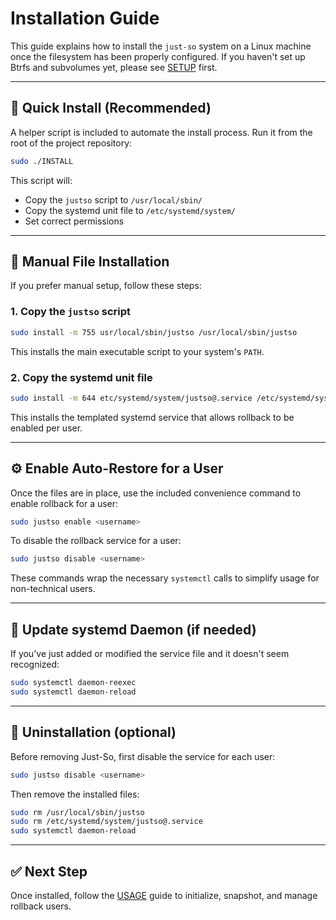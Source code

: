# Installation Guide

This guide explains how to install the `just-so` system on a Linux machine once the filesystem has been properly configured. If you haven't set up Btrfs and subvolumes yet, please see [SETUP](./SETUP.md) first.

---

## 🚀 Quick Install (Recommended)

A helper script is included to automate the install process. Run it from the root of the project repository:

```bash
sudo ./INSTALL
```

This script will:
- Copy the `justso` script to `/usr/local/sbin/`
- Copy the systemd unit file to `/etc/systemd/system/`
- Set correct permissions

---

## 📁 Manual File Installation

If you prefer manual setup, follow these steps:

### 1. Copy the `justso` script

```bash
sudo install -m 755 usr/local/sbin/justso /usr/local/sbin/justso
```

This installs the main executable script to your system's `PATH`.

### 2. Copy the systemd unit file

```bash
sudo install -m 644 etc/systemd/system/justso@.service /etc/systemd/system/justso@.service
```

This installs the templated systemd service that allows rollback to be enabled per user.

---

## ⚙️ Enable Auto-Restore for a User

Once the files are in place, use the included convenience command to enable rollback for a user:

```bash
sudo justso enable <username>
```

To disable the rollback service for a user:

```bash
sudo justso disable <username>
```

These commands wrap the necessary `systemctl` calls to simplify usage for non-technical users.

---

## 🔄 Update systemd Daemon (if needed)

If you've just added or modified the service file and it doesn't seem recognized:

```bash
sudo systemctl daemon-reexec
sudo systemctl daemon-reload
```

---

## 🧹 Uninstallation (optional)

Before removing Just-So, first disable the service for each user:

```bash
sudo justso disable <username>
```

Then remove the installed files:

```bash
sudo rm /usr/local/sbin/justso
sudo rm /etc/systemd/system/justso@.service
sudo systemctl daemon-reload
```

---

## ✅ Next Step

Once installed, follow the [USAGE](./USAGE.md) guide to initialize, snapshot, and manage rollback users.


